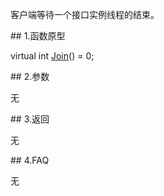 <p>客户端等待一个接口实例线程的结束。</p>
<span class="anchor" id="2e49aae9-c170-4884-8d12-cefcc71f6ef7"></span>
## 1.函数原型
<p>virtual int <a href="../../../HQJK/CTHOSTFTDCMDAPI/JOIN/">Join</a>() = 0;</p>
<span class="anchor" id="4d41aa5e-d90f-4ae7-afa3-bde0df4b7fc6"></span>
## 2.参数
<p>无</p>
<span class="anchor" id="feed41fa-115f-419a-bf5e-4747530d300c"></span>
## 3.返回
<p>无</p>
<span class="anchor" id="e8d56893-e1c5-4bc4-8b2f-0b59ca63f8df"></span>
## 4.FAQ
<p>无</p>

